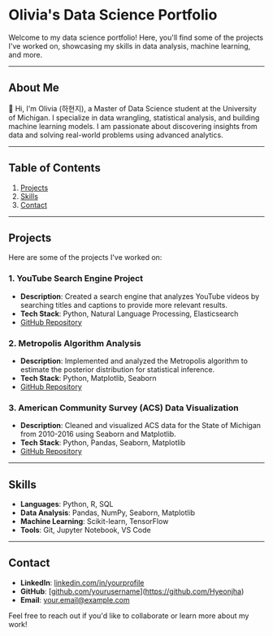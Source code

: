 # Olivia's Data Science Portfolio

Welcome to my data science portfolio! Here, you'll find some of the projects I've worked on, showcasing my skills in data analysis, machine learning, and more.

---

## About Me

👋 Hi, I'm Olivia (하현지), a Master of Data Science student at the University of Michigan. I specialize in data wrangling, statistical analysis, and building machine learning models. I am passionate about discovering insights from data and solving real-world problems using advanced analytics.

---

## Table of Contents

1. [Projects](#projects)
2. [Skills](#skills)
3. [Contact](#contact)

---

## Projects <a name="projects"></a>

Here are some of the projects I've worked on:

### 1. YouTube Search Engine Project
   - **Description**: Created a search engine that analyzes YouTube videos by searching titles and captions to provide more relevant results.
   - **Tech Stack**: Python, Natural Language Processing, Elasticsearch
   - [GitHub Repository](https://github.com/yourusername/youtube-search-engine)

### 2. Metropolis Algorithm Analysis
   - **Description**: Implemented and analyzed the Metropolis algorithm to estimate the posterior distribution for statistical inference.
   - **Tech Stack**: Python, Matplotlib, Seaborn
   - [GitHub Repository](https://github.com/yourusername/metropolis-algorithm)

### 3. American Community Survey (ACS) Data Visualization
   - **Description**: Cleaned and visualized ACS data for the State of Michigan from 2010-2016 using Seaborn and Matplotlib.
   - **Tech Stack**: Python, Pandas, Seaborn, Matplotlib
   - [GitHub Repository](https://github.com/yourusername/acs-data-visualization)

---

## Skills <a name="skills"></a>

- **Languages**: Python, R, SQL
- **Data Analysis**: Pandas, NumPy, Seaborn, Matplotlib
- **Machine Learning**: Scikit-learn, TensorFlow
- **Tools**: Git, Jupyter Notebook, VS Code

---

## Contact <a name="contact"></a>

- **LinkedIn**: [linkedin.com/in/yourprofile](https://linkedin.com/in/yourprofile)
- **GitHub**: [[github.com/yourusername](https://github.com/yourusername)](https://github.com/Hyeonjha)
- **Email**: your.email@example.com

Feel free to reach out if you'd like to collaborate or learn more about my work!
